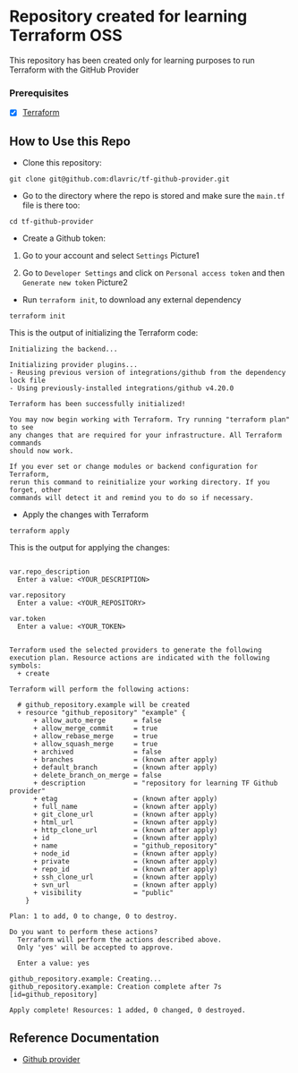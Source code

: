 # Repository created for learning Terraform OSS
This repository has been created only for learning purposes to run Terraform with the GitHub Provider

### Prerequisites

- [X] [Terraform](https://www.terraform.io/downloads)

## How to Use this Repo

- Clone this repository:
```shell
git clone git@github.com:dlavric/tf-github-provider.git
```

- Go to the directory where the repo is stored and make sure the `main.tf` file is there too:
```shell
cd tf-github-provider
```

- Create a Github token:
1. Go to your account and select `Settings`
Picture1

2. Go to `Developer Settings` and click on `Personal access token` and then `Generate new token` 
Picture2


- Run `terraform init`, to download any external dependency
```shell
terraform init
```


This is the output of initializing the Terraform code:
```shell
Initializing the backend...

Initializing provider plugins...
- Reusing previous version of integrations/github from the dependency lock file
- Using previously-installed integrations/github v4.20.0

Terraform has been successfully initialized!

You may now begin working with Terraform. Try running "terraform plan" to see
any changes that are required for your infrastructure. All Terraform commands
should now work.

If you ever set or change modules or backend configuration for Terraform,
rerun this command to reinitialize your working directory. If you forget, other
commands will detect it and remind you to do so if necessary.
```

- Apply the changes with Terraform
```shell
terraform apply
```

This is the output for applying the changes:
```shell

var.repo_description
  Enter a value: <YOUR_DESCRIPTION>

var.repository
  Enter a value: <YOUR_REPOSITORY>

var.token
  Enter a value: <YOUR_TOKEN>


Terraform used the selected providers to generate the following execution plan. Resource actions are indicated with the following symbols:
  + create

Terraform will perform the following actions:

  # github_repository.example will be created
  + resource "github_repository" "example" {
      + allow_auto_merge       = false
      + allow_merge_commit     = true
      + allow_rebase_merge     = true
      + allow_squash_merge     = true
      + archived               = false
      + branches               = (known after apply)
      + default_branch         = (known after apply)
      + delete_branch_on_merge = false
      + description            = "repository for learning TF Github provider"
      + etag                   = (known after apply)
      + full_name              = (known after apply)
      + git_clone_url          = (known after apply)
      + html_url               = (known after apply)
      + http_clone_url         = (known after apply)
      + id                     = (known after apply)
      + name                   = "github_repository"
      + node_id                = (known after apply)
      + private                = (known after apply)
      + repo_id                = (known after apply)
      + ssh_clone_url          = (known after apply)
      + svn_url                = (known after apply)
      + visibility             = "public"
    }

Plan: 1 to add, 0 to change, 0 to destroy.

Do you want to perform these actions?
  Terraform will perform the actions described above.
  Only 'yes' will be accepted to approve.

  Enter a value: yes

github_repository.example: Creating...
github_repository.example: Creation complete after 7s [id=github_repository]

Apply complete! Resources: 1 added, 0 changed, 0 destroyed.
```

## Reference Documentation

- [Github provider](https://registry.terraform.io/providers/integrations/github/latest/docs)

